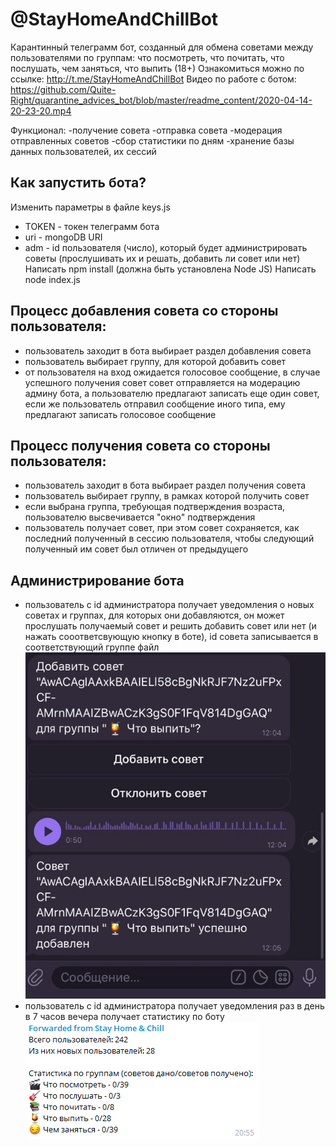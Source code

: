 # @StayHomeAndChillBot
Карантинный телеграмм бот, созданный для обмена советами между пользователями по группам: что посмотреть, что почитать, что послушать, чем заняться, что выпить (18+)
Ознакомиться можно по ссылке: http://t.me/StayHomeAndChillBot
Видео по работе с ботом: https://github.com/Quite-Right/quarantine_advices_bot/blob/master/readme_content/2020-04-14-20-23-20.mp4

Функционал:
-получение совета
-отправка совета
-модерация отправленных советов
-сбор статистики по дням
-хранение базы данных пользователей, их сессий

## Как запустить бота?
Изменить параметры в файле keys.js
- TOKEN - токен телеграмм бота
- uri - mongoDB URI
- adm - id пользователя (число), который будет администрировать советы (прослушивать их и решать, добавить ли совет или нет)
Написать npm install (должна быть установлена Node JS)
Написать node index.js

## Процесс добавления совета со стороны пользователя:
- пользователь заходит в бота выбирает раздел добавления совета
- пользователь выбирает группу, для которой добавить совет
- от пользователя на вход ожидается голосовое сообщение, в случае успешного получения совет совет отправляется на модерацию админу бота, а пользователю предлагают записать еще один совет, если же пользователь отправил сообщение иного типа, ему предлагают записать голосовое сообщение

## Процесс получения совета со стороны пользователя:
- пользователь заходит в бота выбирает раздел получения совета
- пользователь выбирает группу, в рамках которой получить совет
- если выбрана группа, требующая подтверждения возраста, пользователю высвечивается "окно" подтверждения
- пользователь получает совет, при этом совет сохраняется, как последний полученный в сессию пользователя, чтобы следующий полученный им совет был отличен от предыдущего

## Администрирование бота
- пользователь с id администратора получает уведомления о новых советах и группах, для которых они добавляются, он может прослушать получаемый совет и решить добавить совет или нет (и нажать сооответсвующую кнопку в боте), id совета записывается в соответствующий группе файл
![](https://github.com/Quite-Right/quarantine_advices_bot/blob/master/readme_content/adm_1.png)
- пользователь с id администратора получает уведомления раз в день в 7 часов вечера получает статистику по боту
![](https://github.com/Quite-Right/quarantine_advices_bot/blob/master/readme_content/adm_2.png)
